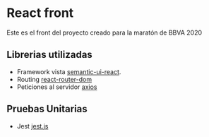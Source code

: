 # React front
Este es el front del proyecto creado para la maratón de BBVA 2020

## Librerias utilizadas
- Framework vista [semantic-ui-react](https://react.semantic-ui.com/usage/).
- Routing [react-router-dom](https://reactrouter.com/)
- Peticiones al servidor [axios](https://www.npmjs.com/package/axios)

## Pruebas Unitarias
- Jest [jest.js](https://jestjs.io/)